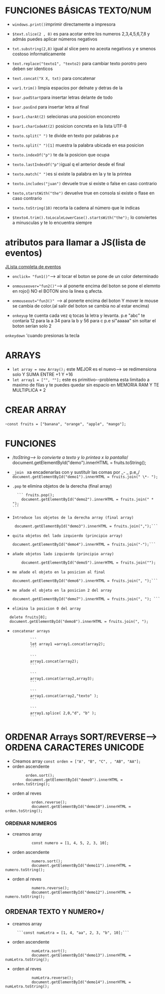 # FUNCIONES BÁSICAS TEXTO/NUM

- `windows.print()`imprimir directamente a impresora

- `$text.slice(2 , 8)` es para acotar entre los numeros 2,3,4,5,6,7,8 y admás puedes aplicar números negativos

- `txt.substring(2,8)` igual al slice pero no aceota negativos y e smenos costoso informaticamente

- `text.replace("texto1", "texto2)` para cambiar texto porotro pero deben ser identicos

- `text.concat("X X, txt)` para concatenar

- `var1.trim()` limpia espacios por delnate y detras de la

- `$var.padStart`para insertar letras delante de todo

- `$var.pasEnd` para insertar letra al final

- `$var1.charAt(2)` selecionas una posicion enconcreto

- `$var1.charCodeAt(2)` posicion concreta en la lista UTF-8

- `texto.split(" ")` te divide en texto por palabras p.e

- `texto.split(" ")[1]` muestra la palabra ubicada en esa posicion

- `texto.indexOf("p")` te da la posicion que ocupa

- `texto.lastIndexOf("p")`igual q el anterior desde el final

- `texto.match(" ")`es si existe la palabra en la y te la printea

- `texto.includes("juan")` devuele true si existe o false en caso contrario

- `texto,starstWith("the")` devuelve true en consola si existe o flase en caso contrario

- `texto.toString(10)` recorta la cadena al número que le indicas

- `$texto4.trim().toLocaleLowerCase().startsWith("the");` lo conviertes a minusculas y te lo encuentra siempre

# atributos para llamar a JS(lista de eventos)

[JLista completa de eventos](https://www.elated.com/events-and-event-handlers/)

- `onclick= "fun1()"`--> al tocar el boton se pone de un color determinado

- `onmouseover="fun2()"`--> al ponerte encima del boton se pone el elemnto en rojo() NO el BOTON sino la linea q afecta.

- `onmouseout="fun3()" `--> al ponerte encima del boton Y mover le mouse se cambia de color.(al salir del boton se cambia no al estar encima)

- `onkeyup` te cuenta cada vez q tocas la letra y levanta.
  p.e "abc" te contaría 12 para la a 34 para la b y 56 para c
  p.e si"aaaaa" sin soltar el boton serían solo 2

`onkeydown` 'cuando presionas la tecla

# ARRAYS

- `let array = new Array();` este MEJOR es el nuevo--> se redimensiona solo Y SUMA ENTRE +1 Y +16
- `let array1 = ["", ""];` este es primitivo--problema esta limitado a maximo de filas y te puedes quedar sin espacio en MEMORIA RAM Y TE MULTIPLICA \* 2

# CREAR ARRAY

-`const fruits = ["banana", "orange", "apple", "mango"];`

# FUNCIONES

- /_toString--> lo convierte a texto y lo printea x la pantalla_/
  document.getElementById("demo").innerHTML = fruits.toString();
- `_join ` xa encadenarlas con y sustituIr las comas por _- _ p.e\_/
  `document.getElementById("demo1").innerHTML = fruits.join(" \*- ");`
- `.pop` te elimina objetos de la derecha (final array)

        ``` fruits.pop();
          document.getElementById("demo2").innerHTML = fruits.join(" * ");
      ```

- `Introduce los objetos de la derecha array (final array) `

  ````fruits.push("kiwi");
   document.getElementById("demo3").innerHTML = fruits.join(",");```

  ````

- `quita objetos del lado izquierdo (principio array)`

  ````fruits.shift();
  document.getElementById("demo4").innerHTML = fruits.join("-");```

  ````

- `añade objetos lado izquierdo (principio array)`

  ```fruits.unshift("lemon");
      document.getElementById("demo5").innerHTML = fruits.join("");
  ```

- `me añade el objeto en la posicion al final`

  ````fruits[fruits.length] = "apple";
  document.getElementById("demo6").innerHTML = fruits.join(", ");```
  ````

- `me añade el objeto en la posicion 2 del array`

  ````fruits[2] = "apple";
  document.getElementById("demo7").innerHTML = fruits.join(", "); ```
  ````

- `elimina la posicion 0 del array`

```
  delete fruits[0];
  document.getElementById("demo8").innerHTML = fruits.join(", ");

```

- `concatenar arrays `

              ```
              let array1 =array1.concat(array2);
              ```

              ```
              array1.concat(array2);
              ```

              ```
              array1.concat(array2,array3);
              ```

              ```
              array1.concat(array2,"texto" );
              ```

              ```
              array1.splice( 2,0,"d", "b" );
              ```

# ORDENAR Arrays SORT/REVERSE--> ORDENA CARACTERES UNICODE

- Creamos array
  ` const orden = ["A", "B", "C", , "AB", "AA"]; `
- orden ascendente
  ```
  		orden.sort();
  		document.getElementById("demo9").innerHTML = orden.toString();
  ```
- orden al reves

```
			orden.reverse();
			document.getElementById("demo10").innerHTML = orden.toString();
```

### ORDENAR NUMEROS

- creamos array

```
			const numero = [1, 4, 5, 2, 3, 10];
```

- orden ascendente

```
			numero.sort();
			document.getElementById("demo11").innerHTML = numero.toString();
```

- orden al reves

```
			numero.reverse();
			document.getElementById("demo12").innerHTML = numero.toString();
```

## ORDENAR TEXTO Y NUMERO\*/

- creamos array

      	```const numLetra = [1, 4, "aa", 2, 3, "b", 10];```

- orden ascendente

```
			numLetra.sort();
			document.getElementById("demo13").innerHTML = numLetra.toString();
```

- orden al reves

```
			numLetra.reverse();
			document.getElementById("demo14").innerHTML = numLetra.toString();
```

